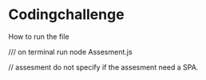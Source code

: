 # Codingchallenge


How to run the file 


/// on terminal run 
node Assesment.js


// assesment do not specify if the assesment need a SPA. 
